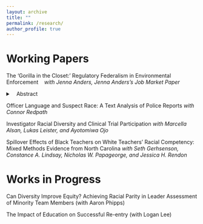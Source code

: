 ```yaml
---
layout: archive
title: ""
permalink: /research/
author_profile: true
---
```


Working Papers
======

The ‘Gorilla in the Closet:’ Regulatory Federalism in Environmental Enforcement
&nbsp;&nbsp;&nbsp;*with Jenna Anders, Jenna Anders’s Job Market Paper*
<details>
 <summary>&nbsp;&nbsp;&nbsp;Abstract</summary>
 Will be posted soon.
</details>

Officer Language and Suspect Race: A Text Analysis of Police Reports
  *with Connor Redpath*

Investigator Racial Diversity and Clinical Trial Participation
  *with Marcella Alsan, Lukas Leister, and Ayotomiwa Ojo*

Spillover Effects of Black Teachers on White Teachers’ Racial Competency: Mixed Methods Evidence from North Carolina
  *with Seth Gerhsenson, Constance A. Lindsay, Nicholas W. Papageorge, and Jessica H. Rendon*


Works in Progress
======

Can Diversity Improve Equity? Achieving Racial Parity in Leader Assessment of Minority Team Members (with Aaron Phipps)

The Impact of Education on Successful Re-entry (with Logan Lee)
